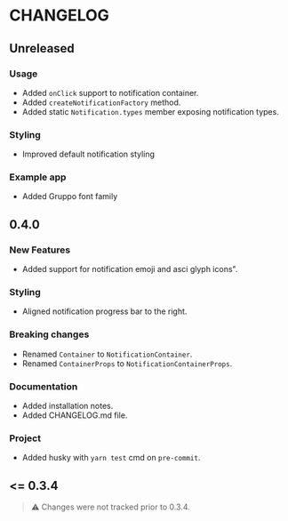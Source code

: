 # CHANGELOG

## Unreleased

### Usage

- Added `onClick` support to notification container.
- Added `createNotificationFactory` method.
- Added static `Notification.types` member exposing notification types.

### Styling

- Improved default notification styling

### Example app

- Added Gruppo font family

## 0.4.0

### New Features

- Added support for notification emoji and asci glyph icons".

### Styling

- Aligned notification progress bar to the right.

### Breaking changes

- Renamed `Container` to `NotificationContainer`.
- Renamed `ContainerProps` to `NotificationContainerProps`.

### Documentation

- Added installation notes.
- Added CHANGELOG.md file.

### Project

- Added husky with `yarn test` cmd on `pre-commit`.

## <= 0.3.4

> ⚠️ Changes were not tracked prior to 0.3.4.
